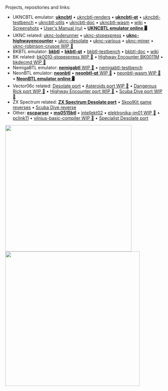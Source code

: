 Projects, repositories and links:
* UKNCBTL emulator: [**ukncbtl**](https://github.com/nzeemin/ukncbtl/) • [ukncbtl-renders](https://github.com/nzeemin/ukncbtl-renders/) • [**ukncbtl-qt**](https://github.com/nzeemin/ukncbtl-qt/) • [ukncbtl-testbench](https://github.com/nzeemin/ukncbtl-testbench/) • [ukncbtl-utils](https://github.com/nzeemin/ukncbtl-utils/) • [ukncbtl-doc](https://github.com/nzeemin/ukncbtl-doc/) • [ukncbtl-wasm](https://github.com/nzeemin/ukncbtl-wasm/) • [wiki](https://github.com/nzeemin/ukncbtl-doc/wiki) • [Screenshots](https://github.com/nzeemin/ukncbtl-doc/wiki/Screenshots-ru) • [User's Manual (ru)](https://github.com/nzeemin/ukncbtl-doc/wiki/Users-Manual-ru) • [**UKNCBTL emulator online 🖥️**](https://nzeemin.github.io/ukncbtl-online.html)
* UKNC related: [uknc-loderunner](https://github.com/nzeemin/uknc-loderunner) • [uknc-stopexpress](https://github.com/nzeemin/uknc-stopexpress) • [**uknc-highwayencounter**](https://github.com/nzeemin/uknc-highwayencounter) • [uknc-desolate](https://github.com/nzeemin/uknc-desolate) • [uknc-various](https://github.com/nzeemin/uknc-various) • [uknc-miner](https://github.com/nzeemin/uknc-miner) • [uknc-robinson-crusoe WIP 🚧](https://github.com/nzeemin/uknc-robinson-crusoe)
* BKBTL emulator: [**bkbtl**](https://github.com/nzeemin/bkbtl) • [**bkbtl-qt**](https://github.com/nzeemin/bkbtl-qt) • [bkbtl-testbench](https://github.com/nzeemin/bkbtl-testbench) • [bkbtl-doc](https://github.com/nzeemin/bkbtl-doc) • [wiki](https://github.com/nzeemin/bkbtl-doc/wiki)
* BK related: [bk0010-stopexpress WIP 🚧](https://github.com/nzeemin/bk0010-stopexpress) • [Highway Encounter BK0011M](https://github.com/nzeemin/bk0011m-hwyenc) • [bkdecmd WIP 🚧](https://github.com/nzeemin/bkdecmd)
* NemigaBTL emulator: [**nemigabtl** WIP 🚧](https://github.com/nzeemin/nemigabtl) • [nemigabtl-testbench](https://github.com/nzeemin/nemigabtl-testbench)
* NeonBTL emulator: [**neonbtl**](https://github.com/nzeemin/neonbtl) • [**neonbtl-qt** WIP 🚧](https://github.com/nzeemin/neonbtl-qt) • [neonbtl-wasm WIP 🚧](https://github.com/nzeemin/neonbtl-wasm) • [**NeonBTL emulator online 🖥️**](https://nzeemin.github.io/neonbtl-online.html)
* Vector06c related: [Desolate port](https://github.com/nzeemin/vector06c-desolate) • [Asteroids port WIP 🚧](https://github.com/nzeemin/vector06c-asteroids) • [Dangerous Rick port WIP 🚧](https://github.com/nzeemin/vector06c-dangerick) • [Highway Encounter port WIP 🚧](https://github.com/nzeemin/vector06c-highwayencounter) • [Scuba Dive port WIP 🚧](https://github.com/nzeemin/vector06c-scubadive)
* ZX Spectrum related: [**ZX Spectrum Desolate port**](https://github.com/nzeemin/spectrum-desolate) • [SkoolKit game reverses](https://github.com/nzeemin/skoolkit-game-revs) • [Scuba Dive reverse](https://github.com/nzeemin/spectrum-scubadive-rev)
* Other: [**escparser**](https://github.com/nzeemin/escparser) • [**ms0515btl**](https://github.com/nzeemin/ms0515btl) • [intellekt02](https://github.com/nzeemin/intellekt02/) • [elektronika-im01 WIP 🚧](https://github.com/nzeemin/elektronika-im01) • [pclink11](https://github.com/nzeemin/pclink11/) • [vilnius-basic-compiler WIP 🚧](https://github.com/nzeemin/vilnius-basic-compiler) • [Specialist Desolate port](https://github.com/nzeemin/specialist-desolate)

<img src="https://github-readme-stats.vercel.app/api?username=nzeemin&show_icons=true&theme=default" width="400"/> <img src="https://streak-stats.vercel.app?user=nzeemin&layout=compact&theme=default" width="426"/>
